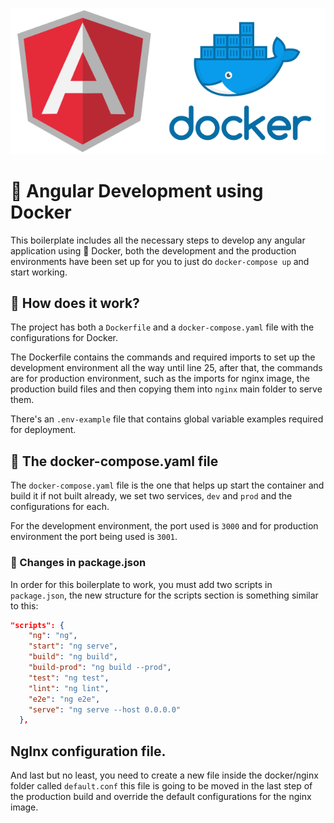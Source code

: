 ![Angular-docker image](https://raw.githubusercontent.com/gbumanzor/ng-docker-boilerplate/master/angular-docker.png)

#  :whale: Angular Development using Docker

This boilerplate includes all the necessary steps to develop any angular application using :whale: Docker, both the development and the production environments have been set up for you to just do `docker-compose up` and start working.

## :triangular_flag_on_post: How does it work?
The project has both a `Dockerfile` and a `docker-compose.yaml` file with the configurations for Docker.

The Dockerfile contains the commands and required imports to set up the development environment all the way until line 25, after that, the commands are for production environment, such as the imports for nginx image, the production build files and then copying them into `nginx` main folder to serve them.

There's an `.env-example` file that contains global variable examples required for deployment.

## :wrench: The docker-compose.yaml file
The `docker-compose.yaml` file is the one that helps up start the container and build it if not built already, we set two services, `dev` and `prod` and the configurations for each.

For the development environment, the port used is `3000` and for production environment the port being used is `3001`.

### :construction_worker: Changes in package.json

In order for this boilerplate to work, you must add two scripts in `package.json`, the new structure for the scripts section is something similar to this: 

```json
"scripts": {
    "ng": "ng",
    "start": "ng serve",
    "build": "ng build",
    "build-prod": "ng build --prod",
    "test": "ng test",
    "lint": "ng lint",
    "e2e": "ng e2e",
    "serve": "ng serve --host 0.0.0.0"
  },
```


## NgInx configuration file. 
And last but no least, you need to create a new file inside the docker/nginx folder called `default.conf` this file is going to be moved in the last step of the production build and override the default configurations for the nginx image.


